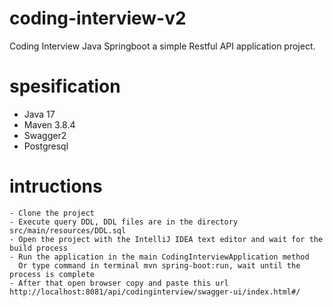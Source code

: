 # coding-interview-v2
Coding Interview Java Springboot
a simple Restful API application project.

# spesification
  - Java 17
  - Maven 3.8.4
  - Swagger2
  - Postgresql
  
# intructions
	- Clone the project
 	- Execute query DDL, DDL files are in the directory src/main/resources/DDL.sql
	- Open the project with the IntelliJ IDEA text editor and wait for the build process
	- Run the application in the main CodingInterviewApplication method
	  Or type command in terminal mvn spring-boot:run, wait until the process is complete
	- After that open browser copy and paste this url http://localhost:8081/api/codinginterview/swagger-ui/index.html#/
